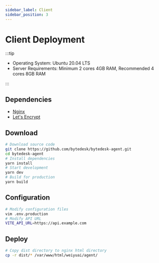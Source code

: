 ```yaml
---
sidebar_label: Client
sidebar_position: 3
---
```


# Client Deployment

:::tip

- Operating System: Ubuntu 20.04 LTS
- Server Requirements: Minimum 2 cores 4GB RAM, Recommended 4 cores 8GB RAM

:::

## Dependencies

- [Nginx](/docs/deploy/depend/nginx)
- [Let's Encrypt](/docs/deploy/depend/letsencrypt)

## Download

```bash
# Download source code
git clone https://github.com/bytedesk/bytedesk-agent.git
cd bytedesk-agent
# Install dependencies
yarn install
# Start development
yarn dev
# Build for production
yarn build
```

## Configuration

```bash
# Modify configuration files
vim .env.production
# Modify API URL
VITE_API_URL=https://api.example.com
```

## Deploy

```bash
# Copy dist directory to nginx html directory
cp -r dist/* /var/www/html/weiyuai/agent/
```
